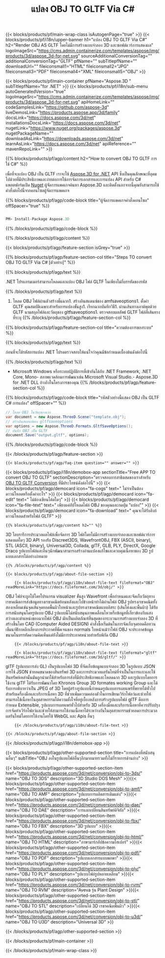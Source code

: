 ﻿---
title: แปลง OBJ TO GLTF Via C# 
url: /th/net/conversion/obj-to-gltf/ 
description: ตัวอย่างรหัสสำหรับ OBJ ถึง GLTF C# การแปลงใช้โค้ดตัวอย่าง API สำหรับไฟล์ batch OBJ เป็น GLTF การแปลงภายใน VB.NET, ASP .NET หรือแอพพลิเคชันที่ใช้ .NET
---
{{< blocks/products/pf/main-wrap-class isAutogenPage="true" >}}
{{< blocks/products/pf/i18n/upper-banner h1="แปลง OBJ TO GLTF Via C#" h2="Render OBJ AS GLTF โดยไม่มีการสร้างแบบจำลอง 3D และซอฟต์แวร์การแสดงผล" logoImageSrc="https://cms.admin.containerize.com/templates/aspose/img/products/3d/aspose_3d-for-net.svg" sourceAdditionalConversionTag="" additionalConversionTag="GLTF" pfName="" subTitlepfName="" downloadUrl="" fileiconsmall1="HTML" fileiconsmall2="JPG" fileiconsmall3="PDF" fileiconsmall4="XML" fileiconsmall5="OBJ" >}}

{{< blocks/products/pf/main-container pfName="Aspose.3D " subTitlepfName="for .NET" >}}
{{< blocks/products/pf/i18n/sub-menu autoGeneratedVersion="true" logoImageSrc="https://cms.admin.containerize.com/templates/aspose/img/products/3d/aspose_3d-for-net.svg" apiHomeLink="" codeSamplesLink="https://github.com/aspose-3d" liveDemosLink="https://products.aspose.app/3d/family" docsLink="https://docs.aspose.com/3d/net" installationsDocsLink="https://docs.aspose.com/3d/net" nugetLink="https://www.nuget.org/packages/aspose.3d" nugetPackageName="" downloadAsLink="https://downloads.aspose.com/3d/net" learnAsLink="https://docs.aspose.com/3d/net" apiReference="" mavenRepoLink="" >}}

{{% blocks/products/pf/agp/content h2="How to convert OBJ TO GLTF การใช้ C#" %}}

 เพื่อที่จะแปลง OBJ เป็น GLTF เราจะใช้
 [Aspose.3D for .NET](https://products.aspose.com/3d/net) 
 API ซึ่งเป็นคุณลักษณะที่อุดมไปด้วยที่มีประสิทธิภาพและง่ายต่อการใช้การจัดการเอกสารและการแปลง API สำหรับ C# แพลตฟอร์มเปิด
 [Nuget](https://www.nuget.org/packages/aspose.3d) 
 ผู้จัดการแพคเกจค้นหา
 Aspose.3D 
 และติดตั้งนอกจากนี้คุณยังสามารถใช้คำสั่งต่อไปนี้จากคอนโซลผู้จัดการแพคเกจ

{{% blocks/products/pf/agp/code-block title="ผู้จัดการแพคเกจคำสั่งคอนโซล" offSpacer="true" %}}

```cs

PM> Install-Package Aspose.3D


```

{{% /blocks/products/pf/agp/code-block %}}

{{% /blocks/products/pf/agp/content %}}

{{< blocks/products/pf/agp/feature-section isGrey="true" >}}

{{% blocks/products/pf/agp/feature-section-col title="Steps TO convert OBJ TO GLTF Via C# [ตัวอย่าง]" %}}

{{% blocks/products/pf/agp/text %}}

 .NET โปรแกรมเมอร์สามารถโหลดและแปลง OBJ ไฟล์ GLTF ในเพียงไม่กี่บรรทัดของรหัส

{{% /blocks/products/pf/agp/text %}}

1. โหลด OBJ ไฟล์ผ่านตัวสร้างชั้นฉาก1. สร้างอินสแตนซ์ของ amfsaveoptions1. ตั้งค่า GLTF คุณสมบัติเฉพาะสำหรับการแปลงขั้นสูง1. เรียกฉากบันทึกวิธี1. ผ่านเส้นทางเอาต์พุตด้วย GLTF นามสกุลไฟล์และวัตถุของ gltfsaveoptions1. ตรวจสอบผลลัพธ์ GLTF ไฟล์ที่เส้นทางที่ระบุ
{{% /blocks/products/pf/agp/feature-section-col %}}

{{% blocks/products/pf/agp/feature-section-col title="ความต้องการของระบบ" %}}

{{% blocks/products/pf/agp/text %}}

 ก่อนที่จะใช้รหัสการแปลง .NET โปรดตรวจสอบให้แน่ใจว่าคุณมีข้อกำหนดเบื้องต้นดังต่อไปนี้

{{% /blocks/products/pf/agp/text %}}

- Microsoft Windows หรือระบบปฏิบัติการที่เข้ากันได้กับ .NET Framework, .NET Core, Mono- สภาพแวดล้อมการพัฒนาเช่น Microsoft Visual Studio.- Aspose.3D for .NET DLL อ้างอิงในโครงการของคุณ
{{% /blocks/products/pf/agp/feature-section-col %}}

{{% blocks/products/pf/agp/code-block title="รหัสตัวอย่างนี้แสดง OBJ เป็น GLTF C# การแปลง" offSpacer="" %}}

```cs
// โหลด OBJ ในวัตถุของฉาก 
var document = new Aspose.ThreeD.Scene("template.obj");
// สร้างอินสแตนซ์ของ gltfsaveoptions 
var options = new Aspose.ThreeD.Formats.GltfSaveOptions();
// บันทึก OBJ เป็น GLTF 
document.Save("output.gltf", options); 


```

{{% /blocks/products/pf/agp/code-block %}}

{{< /blocks/products/pf/agp/feature-section >}}

    {{< blocks/products/pf/agp/faq-item question="" answer="" >}}
 

<!-- aboutfile Starts -->

{{< blocks/products/pf/agp/i18n/demobox-app sectionTitle="Free APP TO convert OBJ TO GLTF" sectionDescription="ตรวจสอบการสาธิตสดของเราสำหรับ [OBJ TO GLTF Conversion](https://products.aspose.app/3d/conversion/obj-to-gltf) ที่มีประโยชน์ดังต่อไปนี้" >}}
        {{< blocks/products/pf/agp/democard icon="fa-cogs" text=" ไม่จำเป็นต้องดาวน์โหลดหรือตั้งค่าอะไร" >}}
        {{< blocks/products/pf/agp/democard icon="fa-edit" text=" ไม่ต้องเขียนโค้ดใดๆ" >}}
        {{< blocks/products/pf/agp/democard icon="fa-file-text" text=" เพียงแค่อัปโหลดไฟล์ OBJ ของคุณและกดปุ่ม \"แปลง\"" >}}
        {{< blocks/products/pf/agp/democard icon="fa-download" text=" คุณจะได้รับลิงก์ดาวน์โหลดสำหรับไฟล์ GLTF" >}}

    {{% blocks/products/pf/agp/content h2="" %}}

 3D ไลบรารีการประมวลผลไฟล์เพื่อจัดการ 3D ไฟล์โดยไม่มีการสร้างแบบจำลองและซอฟต์แวร์การแสดงผลใดๆ 3D API รองรับ Discreet3DS, WavefrontOBJ, FBX (ASCII, binary), STL (ASCII, binary), Universal3D, Collada, glTF, GLB, PLY, DirectX, Google Draco รูปแบบไฟล์และอื่นๆนักพัฒนาสามารถสร้างอ่านแปลงแก้ไขและควบคุมเนื้อหาของ 3D รูปแบบเอกสารได้อย่างง่ายดาย



    {{% /blocks/products/pf/agp/content %}}

    {{< blocks/products/pf/agp/about-file-section >}}

        {{< blocks/products/pf/agp/i18n/about-file-text fileFormat="OBJ" readMoreLink="https://docs.fileformat.com/3d/obj/" >}}
OBJ ไฟล์จะถูกใช้โดยโปรแกรม visualizer ขั้นสูง Wavefront เพื่อกำหนดและจัดเก็บวัตถุทางเรขาคณิตการส่งข้อมูลทางเรขาคณิตย้อนหลังและไปข้างหน้าทำได้ผ่านไฟล์ OBJ รูปทรงเรขาคณิตทั้งสองเหลี่ยมเช่นจุดเส้นจุดยอดพื้นผิวใบหน้าและรูปทรงเรขาคณิตแบบอิสระ (เส้นโค้งและพื้นผิว) ได้รับการสนับสนุนโดยรูปแบบ OBJ รูปแบบนี้ไม่สนับสนุนภาพเคลื่อนไหวหรือข้อมูลที่เกี่ยวข้องกับแสงสว่างและตำแหน่งของฉากไฟล์ OBJ มักเป็นผลิตภัณฑ์สิ้นสุดของกระบวนการสร้างแบบจำลอง 3D ที่สร้างขึ้นโดย CAD (Computer Aided DESIGN) คำสั่งซื้อเริ่มต้นในการจัดเก็บจุดยอดคือทวนเข็มนาฬิกาหลีกเลี่ยงการประกาศที่ชัดเจนของ normals ใบหน้าแม้ว่าไฟล์ OBJ จะประกาศข้อมูลขนาดในบรรทัดความคิดเห็นแต่ยังไม่มีการประกาศหน่วยสำหรับพิกัด OBJ

        {{< /blocks/products/pf/agp/i18n/about-file-text >}}

        {{< blocks/products/pf/agp/i18n/about-file-text fileFormat="gltf" readMoreLink="https://docs.fileformat.com/3d/gltf/" >}}
glTF (รูปแบบการส่ง GL) เป็นรูปแบบไฟล์ 3D ที่จัดเก็บข้อมูลแบบจำลอง 3D ในรูปแบบ JSON การใช้ JSON ช่วยลดขนาดของสินทรัพย์ 3D และการประมวลผลรันไทม์ที่จำเป็นในการแกะและใช้สินทรัพย์เหล่านั้นมันถูกนำมาใช้สำหรับการส่งที่มีประสิทธิภาพและโหลดฉาก 3D และรูปแบบโดยการใช้งาน glTF ได้รับการพัฒนาโดย Khronos Group 3D formates working Group และได้รับการอธิบายว่าเป็น JPEG of 3D โดยผู้สร้างรูปแบบนี้กำหนดรูปแบบการเผยแพร่ที่ขยายได้ทั่วไปสำหรับเครื่องมือและบริการเนื้อหา 3D ที่ช่วยเพิ่มความคล่องตัวในการเขียนเวิร์กโฟลว์และช่วยให้สามารถใช้เนื้อหาในอุตสาหกรรมได้ความตั้งใจที่อยู่เบื้องหลังการสร้างรูปแบบไฟล์ glTF คือการกำหนด Extensible, รูปแบบการเผยแพร่ทั่วไปสำหรับ 3D เครื่องมือและบริการเนื้อหาที่ควรปรับปรุงการจัดทำเวิร์กโฟลว์และช่วยให้สามารถใช้งานเนื้อหาได้ระหว่างกันในอุตสาหกรรมช่วยลดการประมวลผลรันไทม์โดยการใช้งานโดยใช้ WebGL และ Apis อื่นๆ

        {{< /blocks/products/pf/agp/i18n/about-file-text >}}

    {{< /blocks/products/pf/agp/about-file-section >}}

{{< /blocks/products/pf/agp/i18n/demobox-app >}}

<!-- aboutfile Ends -->

{{< blocks/products/pf/agp/other-supported-section title="การแปลงที่สนับสนุนอื่นๆ" subTitle="OBJ ลงในรูปแบบไฟล์อื่นๆอีกมากมายรวมทั้งไม่กี่รายการด้านล่าง" >}}

{{< blocks/products/pf/agp/other-supported-section-item href="https://products.aspose.com/3d/net/conversion/obj-to-3ds/" name="OBJ TO 3DS" description="3D Studio DOS Mesh" >}}{{< blocks/products/pf/agp/other-supported-section-item href="https://products.aspose.com/3d/net/conversion/obj-to-amf/" name="OBJ TO AMF" description="รูปแบบการผลิตสารเติมแต่ง" >}}{{< blocks/products/pf/agp/other-supported-section-item href="https://products.aspose.com/3d/net/conversion/obj-to-dae/" name="OBJ TO DAE" description="การแลกเปลี่ยนสินทรัพย์ดิจิทัล" >}}{{< blocks/products/pf/agp/other-supported-section-item href="https://products.aspose.com/3d/net/conversion/obj-to-fbx/" name="OBJ TO FBX" description="3D รูปแบบ" >}}{{< blocks/products/pf/agp/other-supported-section-item href="https://products.aspose.com/3d/net/conversion/obj-to-html/" name="OBJ TO HTML" description="ภาษามาร์กอัปข้อความไฮเปอร์" >}}{{< blocks/products/pf/agp/other-supported-section-item href="https://products.aspose.com/3d/net/conversion/obj-to-pdf/" name="OBJ TO PDF" description="รูปแบบเอกสารแบบพกพา" >}}{{< blocks/products/pf/agp/other-supported-section-item href="https://products.aspose.com/3d/net/conversion/obj-to-ply/" name="OBJ TO PLY" description="รูปแบบไฟล์รูปหลายเหลี่ยม" >}}{{< blocks/products/pf/agp/other-supported-section-item href="https://products.aspose.com/3d/net/conversion/obj-to-rvm/" name="OBJ TO RVM" description="Aveva รุ่น Plant Design" >}}{{< blocks/products/pf/agp/other-supported-section-item href="https://products.aspose.com/3d/net/conversion/obj-to-stl/" name="OBJ TO STL" description="เปลี่ยนได้ 3D เรขาคณิตพื้นผิว" >}}{{< blocks/products/pf/agp/other-supported-section-item href="https://products.aspose.com/3d/net/conversion/obj-to-u3d/" name="OBJ TO U3D" description="Universal 3D" >}}

{{< /blocks/products/pf/agp/other-supported-section >}}

{{< /blocks/products/pf/main-container >}}
    
{{< /blocks/products/pf/main-wrap-class >}}